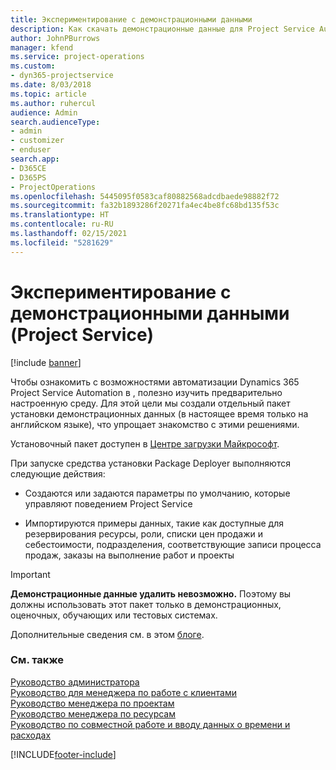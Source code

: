 ```yaml
---
title: Экспериментирование с демонстрационными данными
description: Как скачать демонстрационные данные для Project Service Automation и экспериментировать с ними.
author: JohnPBurrows
manager: kfend
ms.service: project-operations
ms.custom:
- dyn365-projectservice
ms.date: 8/03/2018
ms.topic: article
ms.author: ruhercul
audience: Admin
search.audienceType:
- admin
- customizer
- enduser
search.app:
- D365CE
- D365PS
- ProjectOperations
ms.openlocfilehash: 5445095f0583caf80882568adcdbaede98882f72
ms.sourcegitcommit: fa32b1893286f20271fa4ec4be8fc68bd135f53c
ms.translationtype: HT
ms.contentlocale: ru-RU
ms.lasthandoff: 02/15/2021
ms.locfileid: "5281629"
---
```

# <a name="experiment-with-demo-data-project-service"></a>Экспериментирование с демонстрационными данными (Project Service)

[!include [banner](../includes/psa-now-project-operations.md)]

Чтобы ознакомить с возможностями автоматизации Dynamics 365 Project Service Automation в , полезно изучить предварительно настроенную среду. Для этой цели мы создали отдельный пакет установки демонстрационных данных (в настоящее время только на английском языке), что упрощает знакомство с этими решениями. 

Установочный пакет доступен в [Центре загрузки Майкрософт](https://go.microsoft.com/fwlink/?linkid=859966).  

При запуске средства установки Package Deployer выполняются следующие действия: 
  
-   Создаются или задаются параметры по умолчанию, которые управляют поведением Project Service  
  
-   Импортируются примеры данных, такие как доступные для резервирования ресурсы, роли, списки цен продажи и себестоимости, подразделения, соответствующие записи процесса продаж, заказы на выполнение работ и проекты    
  
> [!IMPORTANT]
> **Демонстрационные данные удалить невозможно.** Поэтому вы должны использовать этот пакет только в демонстрационных, оценочных, обучающих или тестовых системах.

Дополнительные сведения см. в этом [блоге](https://blogs.msdn.microsoft.com/crm/2017/10/24/microsoft-dynamics-365-for-field-service-and-project-service-automation-sample-data).





  
### <a name="see-also"></a>См. также  
 [Руководство администратора](../psa/admin-guide.md)   
 [Руководство для менеджера по работе с клиентами](../psa/account-manager-guide.md)   
 [Руководство менеджера по проектам](../psa/project-manager-guide.md)   
 [Руководство менеджера по ресурсам](../psa/resource-manager-guide.md)   
 [Руководство по совместной работе и вводу данных о времени и расходах](../psa/time-expense-collaboration-guide.md)


[!INCLUDE[footer-include](../includes/footer-banner.md)]